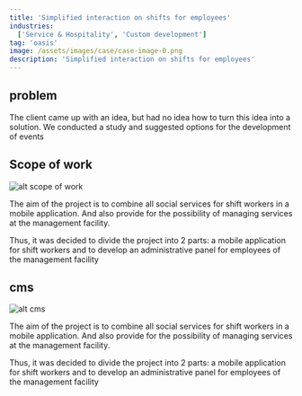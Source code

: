 ```yaml
---
title: 'Simplified interaction on shifts for employees'
industries:
  ['Service & Hospitality', 'Custom development']
tag: 'oasis'
image: /assets/images/case/case-image-0.png
description: 'Simplified interaction on shifts for employees'
---
```


## problem

The client came up with an idea, but had no idea how to turn this idea into a solution. We conducted a study and suggested options for the development of events

## Scope of work

![alt scope of work](/assets/images/case/case-image-0.png 'Scope of Work')

The aim of the project is to combine all social services for shift workers in a mobile application. And also provide for the possibility of managing services at the management facility.

Thus, it was decided to divide the project into 2 parts: a mobile application for shift workers and to develop an administrative panel for employees of the management facility

## cms

![alt cms](/assets/images/case/case-image.png 'CMS')

The aim of the project is to combine all social services for shift workers in a mobile application. And also provide for the possibility of managing services at the management facility.

Thus, it was decided to divide the project into 2 parts: a mobile application for shift workers and to develop an administrative panel for employees of the management facility
